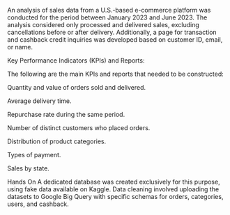 An analysis of sales data from a U.S.-based e-commerce platform was conducted for the period between January 2023 and June 2023. The analysis considered only processed and delivered sales, excluding cancellations before or after delivery. Additionally, a page for transaction and cashback credit inquiries was developed based on customer ID, email, or name.

Key Performance Indicators (KPIs) and Reports:
 

The following are the main KPIs and reports that needed to be constructed:

 

Quantity and value of orders sold and delivered.

Average delivery time.

Repurchase rate during the same period.

Number of distinct customers who placed orders.

Distribution of product categories.

Types of payment.

Sales by state.

Hands On
A dedicated database was created exclusively for this purpose, using fake data available on Kaggle. Data cleaning involved uploading the datasets to Google Big Query with specific schemas for orders, categories, users, and cashback.

